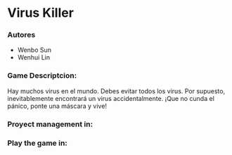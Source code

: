 # Virus Killer

### Autores
+ Wenbo Sun
+ Wenhui Lin

### Game Descriptcion:
Hay muchos virus en el mundo. Debes evitar todos los virus. Por supuesto, inevitablemente encontrará un virus accidentalmente. ¡Que no cunda el pánico, ponte una máscara y vive!

### Proyect management in: 

[Github]: https://github.com/7Mumu/7Mumu.github.io	"sb"

### Play the game in:

[Virus Killer]: https://7mumu.github.io/

